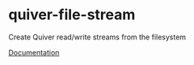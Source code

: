 
quiver-file-stream
==================

Create Quiver read/write streams from the filesystem

[Documentation](https://github.com/quiverjs/doc/wiki/File-Streams)